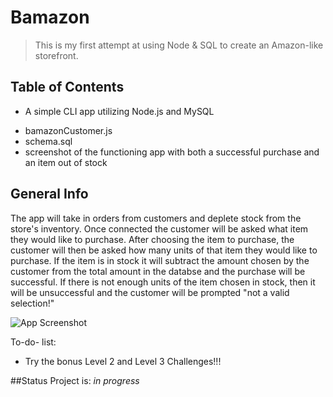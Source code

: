 # Bamazon
> This is my first attempt at using Node & SQL to create an Amazon-like storefront.

## Table of Contents
* A simple CLI app utilizing Node.js and MySQL
- bamazonCustomer.js
- schema.sql
- screenshot of the functioning app with both a successful purchase and an item out of stock

## General Info
The app will take in orders from customers and deplete stock from the store's inventory. Once connected the customer will be asked what item they would like to purchase. After choosing the item to purchase, the customer will then be asked how many units of that item they would like to purchase. If the item is in stock it will subtract the amount chosen by the customer from the total amount in the databse and the purchase will be successful. If there is not enough units of the item chosen in stock, then it will be unsuccessful and the customer will be prompted "not a valid selection!"

![App Screenshot](/images/bamazon_Screenshot.png)

To-do- list:
* Try the bonus Level 2 and Level 3 Challenges!!!

##Status
Project is: _in progress_